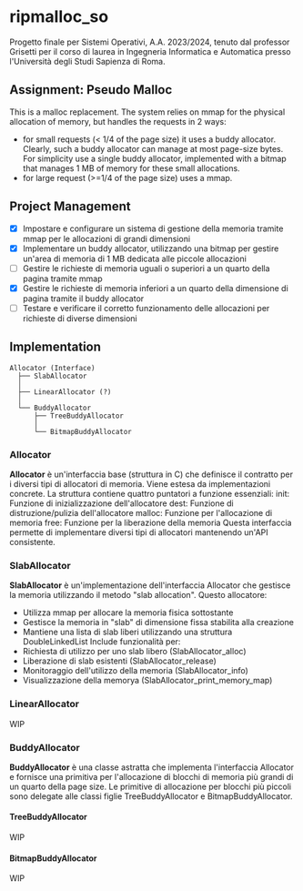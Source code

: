# ripmalloc_so
Progetto finale per Sistemi Operativi, A.A. 2023/2024, tenuto dal professor Grisetti per il corso di laurea in Ingegneria Informatica e Automatica presso l'Università degli Studi Sapienza di Roma.

## Assignment: Pseudo Malloc
This is a malloc replacement. The system relies on mmap for the physical allocation of memory, but handles the requests in 2 ways:
- for small requests (< 1/4 of the page size) it uses a buddy allocator. Clearly, such a buddy allocator can manage at most page-size bytes. For simplicity use a single buddy allocator, implemented with a bitmap that manages 1 MB of memory for these small allocations.
- for large request (>=1/4 of the page size) uses a mmap.

## Project Management
- [x] Impostare e configurare un sistema di gestione della memoria tramite mmap per le allocazioni di grandi dimensioni
- [x] Implementare un buddy allocator, utilizzando una bitmap per gestire un'area di memoria di 1 MB dedicata alle piccole allocazioni
- [ ]  Gestire le richieste di memoria uguali o superiori a un quarto della pagina tramite mmap
- [x]  Gestire le richieste di memoria inferiori a un quarto della dimensione di pagina tramite il buddy allocator
- [ ]  Testare e verificare il corretto funzionamento delle allocazioni per richieste di diverse dimensioni

## Implementation
```
Allocator (Interface)
  ├── SlabAllocator
  │
  ├── LinearAllocator (?)
  │
  └── BuddyAllocator
      ├── TreeBuddyAllocator
      │
      └── BitmapBuddyAllocator

```

### Allocator
**Allocator** è un'interfaccia base (struttura in C) che definisce il contratto per i diversi tipi di allocatori di memoria. Viene estesa da implementazioni concrete. La struttura contiene quattro puntatori a funzione essenziali:
init: Funzione di inizializzazione dell'allocatore
dest: Funzione di distruzione/pulizia dell'allocatore
malloc: Funzione per l'allocazione di memoria
free: Funzione per la liberazione della memoria
Questa interfaccia permette di implementare diversi tipi di allocatori mantenendo un'API consistente.

### SlabAllocator
**SlabAllocator** è un'implementazione dell'interfaccia Allocator che gestisce la memoria utilizzando il metodo "slab allocation". Questo allocatore:
- Utilizza mmap per allocare la memoria fisica sottostante
- Gestisce la memoria in "slab" di dimensione fissa stabilita alla creazione
- Mantiene una lista di slab liberi utilizzando una struttura DoubleLinkedList
Include funzionalità per:
- Richiesta di utilizzo per uno slab libero (SlabAllocator_alloc)
- Liberazione di slab esistenti (SlabAllocator_release)
- Monitoraggio dell'utilizzo della memoria (SlabAllocator_info)
- Visualizzazione della memorya (SlabAllocator_print_memory_map)

### LinearAllocator
WIP

### BuddyAllocator
**BuddyAllocator** è una classe astratta che implementa l'interfaccia Allocator e fornisce una primitiva per l'allocazione di blocchi di memoria più grandi di un quarto della page size. Le primitive di allocazione per blocchi più piccoli sono delegate alle classi figlie TreeBuddyAllocator e BitmapBuddyAllocator. 

#### TreeBuddyAllocator
WIP

#### BitmapBuddyAllocator
WIP
     
